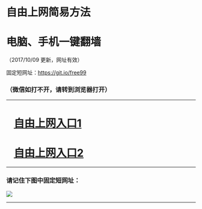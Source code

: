 ﻿# 自由上网简易方法

# 电脑、手机一键翻墙

（2017/10/09 更新，网址有效）

固定短网址：https://git.io/free99

### （微信如打不开，请转到浏览器打开）


***





# &nbsp;&nbsp; <a href="http://ft2431729353.fwq-tz-1001.info/fwqtz01.html?t=100900124491 " target="_blank">自由上网入口1</a>
# &nbsp;&nbsp; <a href="http://ft3086017353.fwq-tz-1002.info/fwqtz02.html?t=100900125993 " target="_blank">自由上网入口2</a>
***

### 请记住下图中固定短网址：

<img src="https://s3-us-west-2.amazonaws.com/fwq-1001/yjfq-20170905okok.png" /> 


***

